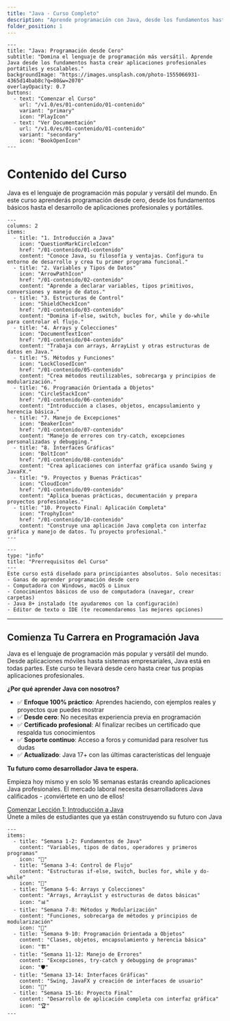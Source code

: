 ```yaml
---
title: "Java - Curso Completo"
description: "Aprende programación con Java, desde los fundamentos hasta aplicaciones profesionales"
folder_position: 1
---
```


```hero-section
---
title: "Java: Programación desde Cero"
subtitle: "Domina el lenguaje de programación más versátil. Aprende Java desde los fundamentos hasta crear aplicaciones profesionales portátiles y escalables."
backgroundImage: "https://images.unsplash.com/photo-1555066931-4365d14bab8c?q=80&w=2070"
overlayOpacity: 0.7
buttons:
  - text: "Comenzar el Curso"
    url: "/v1.0/es/01-contenido/01-contenido"
    variant: "primary"
    icon: "PlayIcon"
  - text: "Ver Documentación"
    url: "/v1.0/es/01-contenido/01-contenido"
    variant: "secondary"
    icon: "BookOpenIcon"
---
```

# Contenido del Curso

Java es el lenguaje de programación más popular y versátil del mundo. En este curso aprenderás programación desde cero, desde los fundamentos básicos hasta el desarrollo de aplicaciones profesionales y portátiles.

```cards
---
columns: 2
items:
  - title: "1. Introducción a Java"
    icon: "QuestionMarkCircleIcon"
    href: "/01-contenido/01-contenido"
    content: "Conoce Java, su filosofía y ventajas. Configura tu entorno de desarrollo y crea tu primer programa funcional."
  - title: "2. Variables y Tipos de Datos"
    icon: "ArrowPathIcon"
    href: "/01-contenido/02-contenido"
    content: "Aprende a declarar variables, tipos primitivos, conversiones y manejo de datos."
  - title: "3. Estructuras de Control"
    icon: "ShieldCheckIcon"
    href: "/01-contenido/03-contenido"
    content: "Domina if-else, switch, bucles for, while y do-while para controlar el flujo."
  - title: "4. Arrays y Colecciones"
    icon: "DocumentTextIcon"
    href: "/01-contenido/04-contenido"
    content: "Trabaja con arrays, ArrayList y otras estructuras de datos en Java."
  - title: "5. Métodos y Funciones"
    icon: "LockClosedIcon"
    href: "/01-contenido/05-contenido"
    content: "Crea métodos reutilizables, sobrecarga y principios de modularización."
  - title: "6. Programación Orientada a Objetos"
    icon: "CircleStackIcon"
    href: "/01-contenido/06-contenido"
    content: "Introducción a clases, objetos, encapsulamiento y herencia básica."
  - title: "7. Manejo de Excepciones"
    icon: "BeakerIcon"
    href: "/01-contenido/07-contenido"
    content: "Manejo de errores con try-catch, excepciones personalizadas y debugging."
  - title: "8. Interfaces Gráficas"
    icon: "BoltIcon"
    href: "/01-contenido/08-contenido"
    content: "Crea aplicaciones con interfaz gráfica usando Swing y JavaFX."
  - title: "9. Proyectos y Buenas Prácticas"
    icon: "CloudIcon"
    href: "/01-contenido/09-contenido"
    content: "Aplica buenas prácticas, documentación y prepara proyectos profesionales."
  - title: "10. Proyecto Final: Aplicación Completa"
    icon: "TrophyIcon"
    href: "/01-contenido/10-contenido"
    content: "Construye una aplicación Java completa con interfaz gráfica y manejo de datos. Tu proyecto profesional."
---
```

```admonition
---
type: "info"
title: "Prerrequisitos del Curso"
---
Este curso está diseñado para principiantes absolutos. Solo necesitas:
- Ganas de aprender programación desde cero
- Computadora con Windows, macOS o Linux
- Conocimientos básicos de uso de computadora (navegar, crear carpetas)
- Java 8+ instalado (te ayudaremos con la configuración)
- Editor de texto o IDE (te recomendaremos las mejores opciones)
```

---

## Comienza Tu Carrera en Programación Java

Java es el lenguaje de programación más popular y versátil del mundo. Desde aplicaciones móviles hasta sistemas empresariales, Java está en todas partes. Este curso te llevará desde cero hasta crear tus propias aplicaciones profesionales.

**¿Por qué aprender Java con nosotros?**

- ✅ **Enfoque 100% práctico**: Aprendes haciendo, con ejemplos reales y proyectos que puedes mostrar
- ✅ **Desde cero**: No necesitas experiencia previa en programación
- ✅ **Certificado profesional**: Al finalizar recibes un certificado que respalda tus conocimientos
- ✅ **Soporte continuo**: Acceso a foros y comunidad para resolver tus dudas
- ✅ **Actualizado**: Java 17+ con las últimas características del lenguaje

**Tu futuro como desarrollador Java te espera.**

Empieza hoy mismo y en solo 16 semanas estarás creando aplicaciones Java profesionales. El mercado laboral necesita desarrolladores Java calificados - ¡conviértete en uno de ellos!

<div class="text-center mt-8">
  <a href="/01-contenido/01-contenido" class="btn btn-primary btn-lg">
    Comenzar Lección 1: Introducción a Java
  </a>
</div>

<div class="text-center mt-4 text-sm text-gray-600">
  Únete a miles de estudiantes que ya están construyendo su futuro con Java
</div>

```timeline
---
items:
  - title: "Semana 1-2: Fundamentos de Java"
    content: "Variables, tipos de datos, operadores y primeros programas"
    icon: "🚀"
  - title: "Semana 3-4: Control de Flujo"
    content: "Estructuras if-else, switch, bucles for, while y do-while"
    icon: "🔄"
  - title: "Semana 5-6: Arrays y Colecciones"
    content: "Arrays, ArrayList y estructuras de datos básicas"
    icon: "📊"
  - title: "Semana 7-8: Métodos y Modularización"
    content: "Funciones, sobrecarga de métodos y principios de modularización"
    icon: "🔧"
  - title: "Semana 9-10: Programación Orientada a Objetos"
    content: "Clases, objetos, encapsulamiento y herencia básica"
    icon: "🏗️"
  - title: "Semana 11-12: Manejo de Errores"
    content: "Excepciones, try-catch y debugging de programas"
    icon: "🛡️"
  - title: "Semana 13-14: Interfaces Gráficas"
    content: "Swing, JavaFX y creación de interfaces de usuario"
    icon: "🎨"
  - title: "Semana 15-16: Proyecto Final"
    content: "Desarrollo de aplicación completa con interfaz gráfica"
    icon: "🏆"
---
```